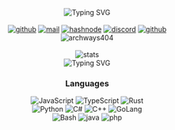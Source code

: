 <div id="header" align="center">
  <!-- <img src="https://media2.giphy.com/media/42veFaIwEoPETh9gNB/200w.webp?cid=ecf05e47jrwl0bn2ml70lt91xc1ndjyczzboe7zmedtrmfzr&ep=v1_stickers_search&rid=200w.webp&ct=s" width="100"/> -->
</div>
<div id="header" align="center">
  <img src="https://readme-typing-svg.demolab.com?font=Kode+Mono&weight=550&size=40&pause=1000&color=13FF0F&vCenter=true&random=false&width=800&height=80&lines=https%3A%2F%2Fgithub.com%2Farchways404"  alt="Typing SVG" /></a>
</div>

<br>

<div id="header" align="center">
  <a href='https://github.com/archways404/' target="_blank"><img alt='github' src='https://img.shields.io/badge/GITHUB-100000?style=for-the-badge&logo=GITHUB&logoColor=FFFFFF&labelColor=000000&color=000000'/></a>
  <a href='mailto:archways@gmx.us' target="_blank"><img alt='mail' src='https://img.shields.io/badge/EMAIL-100000?style=for-the-badge&logo=PROTONMAIL&logoColor=5A00F4&labelColor=000000&color=000000'/></a>
  <a href='https://archways404.hashnode.dev/' target="_blank"><img alt='hashnode' src='https://img.shields.io/badge/BLOG-100000?style=for-the-badge&logo=hashnode&logoColor=3F86DD&labelColor=000000&color=000000'/></a>
  <a href='https://discord.gg/2UrUh5SQxz' target="_blank"><img alt='discord' src='https://img.shields.io/badge/DISCORD-100000?style=for-the-badge&logo=DISCORD&logoColor=10C7C4&labelColor=000000&color=000000'/></a>
  <a href='https://github.com/software404org' target="_blank"><img alt='github' src='https://img.shields.io/badge/ORG-100000?style=for-the-badge&logo=GITHUB&logoColor=FFFFFF&labelColor=000000&color=000000'/></a>
</div>

<div id="header" align="center">
   <img src="https://komarev.com/ghpvc/?username=archways404&base=7444&label=Visitors&color=020202&style=for-the-badge" alt="archways404" />
</div>

<br>

<div id="header" align="center">
  <img alt='stats' src='http://github-readme-streak-stats.herokuapp.com?user=archways404&theme=transparent&hide_border=true&date_format=j%20M%5B%20Y%5D&card_width=500&stroke=13FF0F&ring=13FF0F&fire=13FF0F&currStreakNum=13FF0F&sideNums=13FF0F&currStreakLabel=13FF0F&sideLabels=13FF0F&dates=13FF0F'/></div>
<div id="header" align="center">
  <img src="https://readme-typing-svg.demolab.com?font=Kode+Mono&weight=550&size=40&pause=1000&color=13FF0F&center=true&vCenter=true&repeat=false&random=false&width=800&height=80&lines=Software404%E2%84%A2" alt="Typing SVG" /></a>
</div>

<div id="header" align="center">
  <h3>Languages</h3>
  <img alt='JavaScript' src='https://img.shields.io/badge/JavaScript-22272e?style=for-the-badge&logo=JavaScript&logoColor=F7FF00&labelColor=000000&color=000000'/>
  <img alt='TypeScript' src='https://img.shields.io/badge/TypeScript-100000?style=for-the-badge&logo=TypeScript&logoColor=0090FF&labelColor=black&color=black'/>
  <img alt='Rust' src='https://img.shields.io/badge/Rust-100000?style=for-the-badge&logo=Rust&logoColor=FDA500&labelColor=000000&color=000000'/>
  <br>
  <img alt='Python' src='https://img.shields.io/badge/Python-100000?style=for-the-badge&logo=Python&logoColor=00FF00&labelColor=000000&color=000000'/>
  <img alt='C#' src='https://img.shields.io/badge/C%23-100000?style=for-the-badge&logo=csharp&logoColor=48FF00&labelColor=black&color=000000'/>
  <img alt='C++' src='https://img.shields.io/badge/C++-100000?style=for-the-badge&logo=Cplusplus&logoColor=00FFF2&labelColor=000000&color=000000'/>
  <img alt='GoLang' src='https://img.shields.io/badge/Golang-100000?style=for-the-badge&logo=Go&logoColor=0090FF&labelColor=black&color=black'/>
  <br>
  <img alt='Bash' src='https://img.shields.io/badge/Bash-100000?style=for-the-badge&logo=gnubash&logoColor=50FF05&labelColor=black&color=black'/>  
  <img alt='java' src='https://img.shields.io/badge/Java-100000?style=for-the-badge&logo=Oracle&logoColor=FF0000&labelColor=000000&color=000000'/>
  <img alt='php' src='https://img.shields.io/badge/PHP-100000?style=for-the-badge&logo=PHP&logoColor=00EAFF&labelColor=000000&color=000000'/>
<br>
</div>

<br>
<br>

<div id="header" align="center">
  <!--  <img src="https://media3.giphy.com/media/2bVjriiW7FPH5fvFoh/giphy.gif?cid=ecf05e47jyumsbhwl75vc6ngw3cjywwqvq2zgp5pcw5o9uyv&ep=v1_stickers_search&rid=giphy.gif&ct=s" width="150"/> -->
  <!-- <img src="https://media3.giphy.com/media/v1.Y2lkPTc5MGI3NjExdGc3YmhjdmY3M2lyeDg5bGp4NXNoZGoweWwxcDhxZnY1cHMwY3JnbSZlcD12MV9pbnRlcm5hbF9naWZfYnlfaWQmY3Q9Zw/bxwtewdxpDuBq/giphy.gif" width="400"/> -->
</div>

<br>

